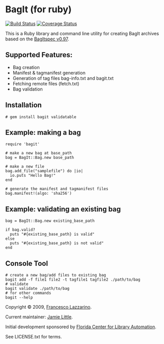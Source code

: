 BagIt (for ruby)
================

[![Build Status](https://travis-ci.org/tipr/bagit.svg?branch=master)](http://travis-ci.org/tipr/bagit) [![Coverage Status](https://coveralls.io/repos/github/tipr/bagit/badge.svg?branch=master)](https://coveralls.io/github/tipr/bagit?branch=master)

This is a Ruby library and command line utility for creating BagIt archives based on the [BagItspec v0.97](https://confluence.ucop.edu/display/Curation/BagIt).

Supported Features:
-------------------
* Bag creation
* Manifest & tagmanifest generation
* Generation of tag files bag-info.txt and bagit.txt
* Fetching remote files (fetch.txt)
* Bag validation

Installation
------------
    # gem install bagit validatable

Example: making a bag
---------------------
    require 'bagit'

    # make a new bag at base_path
    bag = BagIt::Bag.new base_path

    # make a new file
    bag.add_file("samplefile") do |io|
      io.puts "Hello Bag!"
    end

    # generate the manifest and tagmanifest files
    bag.manifest!(algo: 'sha256')

Example: validating an existing bag
-----------------------------------

    bag = BagIt::Bag.new existing_base_path

    if bag.valid?
      puts "#{existing_base_path} is valid"
    else
      puts "#{existing_base_path} is not valid"
    end

Console Tool
------------
    # create a new bag/add files to existing bag
    bagit add -f file1 file2 -t tagfile1 tagfile2 ./path/to/bag	
    # validate
    bagit validate ./path/to/bag
    # for other commands
    bagit --help

Copyright © 2009, [Francesco Lazzarino](mailto:flazzarino@gmail.com).

Current maintainer: [Jamie Little](mailto:jamie@jamielittle.org).

Initial development sponsored by [Florida Center for Library Automation](http://www.fcla.edu).

See LICENSE.txt for terms.

